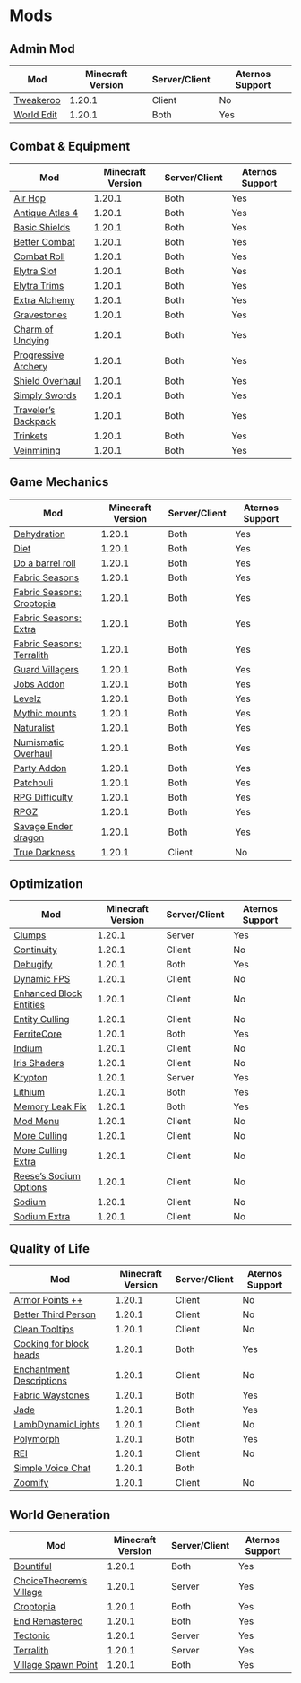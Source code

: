 # Mods
## Admin Mod
| Mod | Minecraft Version | Server/Client | Aternos Support |
|---|---|---|---|
| [Tweakeroo](https://www.curseforge.com/minecraft/mc-mods/tweakeroo) | 1.20.1 | Client | No |
| [World Edit](https://www.curseforge.com/minecraft/mc-mods/worldedit) | 1.20.1 | Both | Yes |

## Combat & Equipment
| Mod | Minecraft Version | Server/Client | Aternos Support |
|---|---|---|---|
| [Air Hop](https://modrinth.com/mod/air-hop) | 1.20.1 | Both | Yes |
| [Antique Atlas 4](https://modrinth.com/mod/antique-atlas-4) | 1.20.1 | Both | Yes |
| [Basic Shields](https://modrinth.com/mod/basic-shields-fabric) | 1.20.1 | Both | Yes |
| [Better Combat](https://modrinth.com/mod/better-combat) | 1.20.1 | Both | Yes |
| [Combat Roll](https://modrinth.com/mod/combat-roll) | 1.20.1 | Both | Yes |
| [Elytra Slot](https://modrinth.com/mod/elytra-slot) | 1.20.1 | Both | Yes |
| [Elytra Trims](https://modrinth.com/mod/elytra-trims) | 1.20.1 | Both | Yes |
| [Extra Alchemy](https://modrinth.com/mod/extraalchemy) | 1.20.1 | Both | Yes |
| [Gravestones](https://modrinth.com/mod/gravestones) | 1.20.1 | Both | Yes |
| [Charm of Undying](https://modrinth.com/mod/charm-of-undying) | 1.20.1 | Both | Yes |
| [Progressive Archery](https://modrinth.com/mod/progressive-archery) | 1.20.1 | Both | Yes |
| [Shield Overhaul](https://modrinth.com/mod/shield-overhaul) | 1.20.1 | Both | Yes |
| [Simply Swords](https://modrinth.com/mod/simply-swords) | 1.20.1 | Both | Yes |
| [Traveler’s Backpack](https://modrinth.com/mod/travelersbackpack) | 1.20.1 | Both | Yes |
| [Trinkets](https://modrinth.com/mod/trinkets) | 1.20.1 | Both | Yes |
| [Veinmining](https://modrinth.com/mod/vein-mining) | 1.20.1 | Both | Yes	 |

## Game Mechanics
| Mod | Minecraft Version | Server/Client | Aternos Support |
|---|---|---|---|
| [Dehydration](https://modrinth.com/mod/dehydration) | 1.20.1 | Both | Yes |
| [Diet](https://modrinth.com/mod/diet) | 1.20.1 | Both | Yes |
| [Do a barrel roll](https://modrinth.com/mod/do-a-barrel-roll) | 1.20.1 | Both | Yes |
| [Fabric Seasons](https://modrinth.com/mod/fabric-seasons) | 1.20.1 | Both | Yes |
| [Fabric Seasons: Croptopia](https://modrinth.com/mod/fabric-seasons-croptopia-compat) | 1.20.1 | Both | Yes |
| [Fabric Seasons: Extra](https://modrinth.com/mod/fabric-seasons-extras) | 1.20.1 | Both | Yes |
| [Fabric Seasons: Terralith](https://modrinth.com/mod/fabric-seasons-terralith-compat) | 1.20.1 | Both | Yes |
| [Guard Villagers](https://modrinth.com/mod/guard-villagers-(fabricquilt)) | 1.20.1 | Both | Yes |
| [Jobs Addon](https://modrinth.com/mod/jobsaddon) | 1.20.1 | Both | Yes |
| [Levelz](https://modrinth.com/mod/levelz) | 1.20.1 | Both | Yes |
| [Mythic mounts](https://modrinth.com/mod/mythic-mounts) | 1.20.1 | Both | Yes |
| [Naturalist](https://modrinth.com/mod/naturalist) | 1.20.1 | Both | Yes |
| [Numismatic Overhaul](https://modrinth.com/mod/numismatic-overhaul) | 1.20.1 | Both | Yes |
| [Party Addon](https://modrinth.com/mod/partyaddon) | 1.20.1 | Both | Yes |
| [Patchouli](https://modrinth.com/mod/patchouli) | 1.20.1 | Both | Yes |
| [RPG Difficulty](https://modrinth.com/mod/patchouli) | 1.20.1 | Both | Yes |
| [RPGZ](https://modrinth.com/mod/rpgz) | 1.20.1 | Both | Yes |
| [Savage Ender dragon](https://www.curseforge.com/minecraft/mc-mods/savage-ender-dragon) | 1.20.1 | Both | Yes |
| [True Darkness](https://www.curseforge.com/minecraft/mc-mods/true-darkness-fork-fabric) | 1.20.1 | Client | No |

## Optimization
| Mod | Minecraft Version | Server/Client | Aternos Support |
|---|---|---|---|
| [Clumps](https://modrinth.com/mod/clumps) | 1.20.1 | Server | Yes |
| [Continuity](https://modrinth.com/mod/continuity) | 1.20.1 | Client | No |
| [Debugify](https://modrinth.com/mod/debugify) | 1.20.1 | Both | Yes |
| [Dynamic FPS](https://modrinth.com/mod/dynamic-fps) | 1.20.1 | Client | No |
| [Enhanced Block Entities](https://modrinth.com/mod/ebe) | 1.20.1 | Client | No |
| [Entity Culling](https://modrinth.com/mod/entityculling) | 1.20.1 | Client | No |
| [FerriteCore](https://modrinth.com/mod/ferrite-core) | 1.20.1 | Both | Yes |
| [Indium](https://modrinth.com/mod/indium) | 1.20.1 | Client | No |
| [Iris Shaders](https://modrinth.com/mod/iris) | 1.20.1 | Client | No |
| [Krypton](https://modrinth.com/mod/krypton) | 1.20.1 | Server | Yes |
| [Lithium](https://modrinth.com/mod/lithium) | 1.20.1 | Both | Yes |
| [Memory Leak Fix](https://modrinth.com/mod/memoryleakfix) | 1.20.1 | Both | Yes |
| [Mod Menu](https://modrinth.com/mod/modmenu) | 1.20.1 | Client | No |
| [More Culling](https://modrinth.com/mod/moreculling) | 1.20.1 | Client | No |
| [More Culling Extra](https://modrinth.com/mod/morecullingextra) | 1.20.1 | Client | No |
| [Reese’s Sodium Options](https://modrinth.com/mod/reeses-sodium-options) | 1.20.1 | Client | No |
| [Sodium](https://modrinth.com/mod/sodium) | 1.20.1 | Client | No |
| [Sodium Extra](https://modrinth.com/mod/sodium-extra) | 1.20.1 | Client | No |

## Quality of Life
| Mod | Minecraft Version | Server/Client | Aternos Support |
|---|---|---|---|
| [Armor Points ++](https://modrinth.com/mod/armorpoints) | 1.20.1 | Client | No |
| [Better Third Person](https://modrinth.com/mod/better-third-person) | 1.20.1 | Client | No |
| [Clean Tooltips](https://modrinth.com/mod/clean-tooltips) | 1.20.1 | Client | No |
| [Cooking for block heads](https://modrinth.com/mod/cooking-for-blockheads) | 1.20.1 | Both | Yes |
| [Enchantment Descriptions](https://modrinth.com/mod/enchantment-descriptions) | 1.20.1 | Client | No |
| [Fabric Waystones](https://modrinth.com/mod/fwaystones) | 1.20.1 | Both | Yes |
| [Jade](https://modrinth.com/mod/jade) | 1.20.1 | Both | Yes |
| [LambDynamicLights](https://modrinth.com/mod/lambdynamiclights) | 1.20.1 | Client | No |
| [Polymorph](https://modrinth.com/mod/polymorph)  | 1.20.1 | Both | Yes |
| [REI](https://modrinth.com/mod/rei) | 1.20.1 | Client | No |
| [Simple Voice Chat](https://modrinth.com/plugin/simple-voice-chat) | 1.20.1 | Both |  |
| [Zoomify](https://modrinth.com/mod/zoomify) | 1.20.1 | Client | No |

## World Generation
| Mod | Minecraft Version | Server/Client | Aternos Support |
|---|---|---|---|
| [Bountiful](https://modrinth.com/mod/bountiful) | 1.20.1 | Both | Yes |
| [ChoiceTheorem’s Village](https://modrinth.com/mod/ct-overhaul-village) | 1.20.1 | Server | Yes |
| [Croptopia](https://www.curseforge.com/minecraft/mc-mods/croptopia) | 1.20.1 | Both | Yes |
| [End Remastered](https://modrinth.com/mod/endrem) | 1.20.1 | Both | Yes |
| [Tectonic](https://modrinth.com/datapack/tectonic) | 1.20.1 | Server | Yes |
| [Terralith](https://modrinth.com/mod/terralith) | 1.20.1 | Server | Yes |
| [Village Spawn Point](https://modrinth.com/mod/village-spawn-point) | 1.20.1 | Both | Yes |